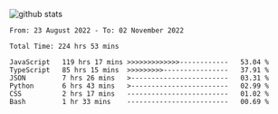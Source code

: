 
![github stats](https://github-readme-stats.vercel.app/api?username=realmahd1&show_icons=true&theme=codeSTACKr&hide_rank=true&count_private=true)

<!--START_SECTION:waka-->

```text
From: 23 August 2022 - To: 02 November 2022

Total Time: 224 hrs 53 mins

JavaScript   119 hrs 17 mins >>>>>>>>>>>>>------------   53.04 %
TypeScript   85 hrs 15 mins  >>>>>>>>>----------------   37.91 %
JSON         7 hrs 26 mins   >------------------------   03.31 %
Python       6 hrs 43 mins   >------------------------   02.99 %
CSS          2 hrs 17 mins   -------------------------   01.02 %
Bash         1 hr 33 mins    -------------------------   00.69 %
```

<!--END_SECTION:waka-->
